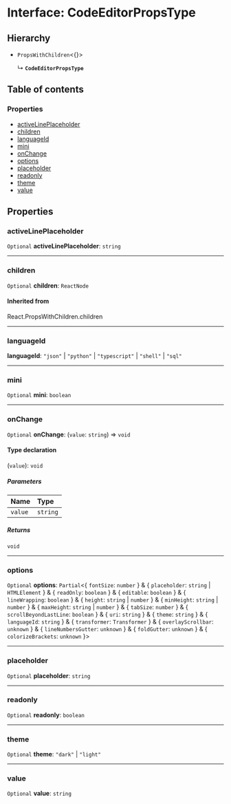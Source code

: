 # Interface: CodeEditorPropsType

## Hierarchy

* `PropsWithChildren`<{}>

  ↳ **`CodeEditorPropsType`**

## Table of contents

### Properties

* [activeLinePlaceholder](/en/auto-docs/form-materials/interfaces/CodeEditorPropsType.md#activelineplaceholder)
* [children](/en/auto-docs/form-materials/interfaces/CodeEditorPropsType.md#children)
* [languageId](/en/auto-docs/form-materials/interfaces/CodeEditorPropsType.md#languageid)
* [mini](/en/auto-docs/form-materials/interfaces/CodeEditorPropsType.md#mini)
* [onChange](/en/auto-docs/form-materials/interfaces/CodeEditorPropsType.md#onchange)
* [options](/en/auto-docs/form-materials/interfaces/CodeEditorPropsType.md#options)
* [placeholder](/en/auto-docs/form-materials/interfaces/CodeEditorPropsType.md#placeholder)
* [readonly](/en/auto-docs/form-materials/interfaces/CodeEditorPropsType.md#readonly)
* [theme](/en/auto-docs/form-materials/interfaces/CodeEditorPropsType.md#theme)
* [value](/en/auto-docs/form-materials/interfaces/CodeEditorPropsType.md#value)

## Properties

### activeLinePlaceholder

`Optional` **activeLinePlaceholder**: `string`

***

### children

`Optional` **children**: `ReactNode`

#### Inherited from

React.PropsWithChildren.children

***

### languageId

**languageId**: `"json"` | `"python"` | `"typescript"` | `"shell"` | `"sql"`

***

### mini

`Optional` **mini**: `boolean`

***

### onChange

`Optional` **onChange**: (`value`: `string`) => `void`

#### Type declaration

(`value`): `void`

##### Parameters

| Name | Type |
| :------ | :------ |
| `value` | `string` |

##### Returns

`void`

***

### options

`Optional` **options**: `Partial`<{ `fontSize`: `number`  } & { `placeholder`: `string` | `HTMLElement`  } & { `readOnly`: `boolean`  } & { `editable`: `boolean`  } & { `lineWrapping`: `boolean`  } & { `height`: `string` | `number`  } & { `minHeight`: `string` | `number`  } & { `maxHeight`: `string` | `number`  } & { `tabSize`: `number`  } & { `scrollBeyondLastLine`: `boolean`  } & { `uri`: `string`  } & { `theme`: `string`  } & { `languageId`: `string`  } & { `transformer`: `Transformer`  } & { `overlayScrollbar`: `unknown`  } & { `lineNumbersGutter`: `unknown`  } & { `foldGutter`: `unknown`  } & { `colorizeBrackets`: `unknown`  }>

***

### placeholder

`Optional` **placeholder**: `string`

***

### readonly

`Optional` **readonly**: `boolean`

***

### theme

`Optional` **theme**: `"dark"` | `"light"`

***

### value

`Optional` **value**: `string`
